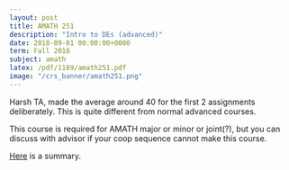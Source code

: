 ```yaml
---
layout: post
title: AMATH 251
description: "Intro to DEs (advanced)"
date: 2018-09-01 00:00:00+0000
term: Fall 2018
subject: amath
latex: /pdf/1189/amath251.pdf
image: "/crs_banner/amath251.png"
---
```


Harsh TA, made the average around 40 for the first 2 assignments deliberately. This is quite different from normal advanced courses.

This course is required for AMATH major or minor or joint(?), but you can discuss with advisor if your coop sequence
cannot make this course.

[Here](/pdf/1189/251.pdf) is a summary.
